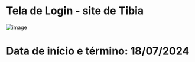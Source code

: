 # Tela de Login - site de Tibia

![image](https://github.com/user-attachments/assets/cbaae07d-0dd0-4b48-b8e0-101296df55ce)

# Data de início e término: 18/07/2024
